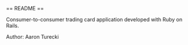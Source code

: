 == README ==

Consumer-to-consumer trading card application developed with Ruby on Rails.

Author: Aaron Turecki